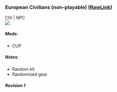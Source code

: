 ### European Civilians (non-playable)  ([RawLink](https://raw.githubusercontent.com/reptiloids/Gear_Kits_Collection/master/Irregulars/European%20Insurgents/Kits%20European%20Irregulars.sqf))
CIV | NPC
<br />
<img src="https://github.com/reptiloids/Gear_Kits_Collection/raw/master/Irregulars/European%20Insurgents/Overview.jpg" />

##### Mods:
- CUP

##### Notes:
- Random kit
- Randomized gear

##### Revision 1
